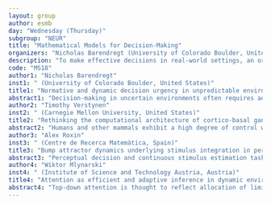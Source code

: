 ```yaml
---
layout: group
author: esmb
day: "Wednesday (Thursday)"
subgroup: "NEUR"
title: "Mathematical Models for Decision-Making"
organizers: "Nicholas Barendregt (University of Colorado Boulder, United States), Jonathan Rubin (University of Pittsburgh, United States)"
description: "To make effective decisions in real-world settings, an organism must accurately infer the nature of its environment from noisy observations and efficiently commit to a choice. As environments become more complex, so must the internal models and computations that subserve this process.  Analyzing the mechanisms underlying decision-making is crucial to understanding individual and collective behaviors and has applications in psychology, economics, and medicine.  Decision processes have been investigated from many perspectives, ranging from studies focusing on small groups of neurons to observations of organismal behaviors. In this minisymposium, we highlight these different approaches to modeling decision-making mathematically. The series will focus on connecting theory with empirical observations and will include speakers that specialize in model development, analysis, and validation using experimental data."
code: "MS18"
author1: "Nicholas Barendregt"
inst1: " (University of Colorado Boulder, United States)"
title1: "Normative and dynamic decision urgency in unpredictable environments"
abstract1: "Decision-making in uncertain environments often requires adaptive forms of evidence accumulation, but less is known about the decision rules needed to achieve optimal performance. While recent studies of decision models in stochastic and dynamic environments have resulted in several phenomenological models, such as the monotonically collapsing decision threshold of the “urgency-gating model” (UGM), we lack a general, normative description of decision rules and their relation to human decision-making. In this talk, we will develop a normative, Bayes-optimal framework for decision tasks in uncertain and dynamic environments. Using the classic “tokens task” paradigm, we apply Bayesian model fitting and model comparison methods to the normative model, the UGM, and several other heuristic models. Our work demonstrates that the humans using the normative strategy exhibit non-monotonic urgency and identifies regions of parameter space where different types of urgency are optimal. Extending these methods to tasks where the reward for a correct response varies in time, we again find that normative decision rules exhibit rich non-monotonic behavior, providing testable hypotheses for experimentalists to probe in future psychophysics tasks."
author2: "Timothy Verstynen"
inst2: " (Carnegie Mellon University, United States)"
title2: "Rethinking the computational architecture of cortico-basal ganglia-thalamic pathways"
abstract2: "Humans and other mammals exhibit a high degree of control when selecting actions in noisy contexts, quickly adapting to unexpected outcomes in order to better exploit opportunities arising in the future. This flexible decision-making is mediated, in part, by cortico-basal-ganglia-thalamic (CBGT) circuits that both control action selection and use feedback signals to modify future decisions. In this talk we will highlight how new insights into the circuit-level architecture of CBGT pathways are informing our understanding of the algorithms of decision-making and learning. Specifically we will show how components of the CBGT circuit map to modifiable parameters that balance the speed-accuracy tradeoff during adaptive decision making."
author3: "Alex Roxin"
inst3: " (Centre de Recerca Matemàtica, Spain)"
title3: "Bump attractor dynamics underlying stimulus integration in perceptual estimation tasks"
abstract3: "Perceptual decision and continuous stimulus estimation tasks involve making judgments based on accumulated sensory evidence. Network models of evidence integration usually rely on competition between neural populations each encoding a discrete categorical choice. By design, these models do not maintain information of the integrated stimulus (e.g. the average stimulus direction in degrees) that is necessary for a continuous perceptual judgement. Here, we show that the continuous ring attractor network can integrate a stimulus feature such as orientation and track the stimulus average in the phase of its activity bump. We reduced the network dynamics of the ring model to a two-dimensional equation for the amplitude and the phase of the bump. Interestingly, these reduced equations are nearly identical to an optimal integration process for computing the running average of the stimulus orientation. They differ only in the intrinsic dynamics of the amplitude, which affects the temporal weighting of the sensory evidence. Whether the network shows early (primacy), uniform or late (recency) weighting depends on the relative strength of sensory stimuli compared to the amplitude of the bump and on the initial state of the network. The specific relation between the internal network dynamics and the sensory inputs can be modulated by changing a single parameter of the model, the global excitatory drive. We show that this can account for the heterogeneity of temporal weighting profiles observed in humans integrating a stream of oriented stimulus frames. Our findings point to continuous attractor dynamics as a plausible mechanism underlying stimulus integration in perceptual estimation tasks."
author4: "Wiktor Mlynarski"
inst4: " (Institute of Science and Technology Austria, Austria)"
title4: "Attention as efficient and adaptive inference in dynamic environments"
abstract4: "Top-down attention is thought to reflect allocation of limited processing resources to task-relevant computations and representations. According to this hypothesis, attentional processing could be characterized by two fundamental theoretical frameworks: probabilistic inference and efficient coding. Probabilistic inference specifies optimal strategies for learning about relevant properties of the environment from local and ambiguous sensory signals. Efficient coding provides a normative approach to study encoding of natural stimuli in resource-constrained sensory systems.  By emphasizing different aspects of information processing they provide complementary approaches to study sensory computations. Here we attempt to bring them together by developing general principles that underlie the tradeoff between energetic cost of sensory coding and accuracy of perceptual inferences. We then apply these general principles to optimize a model of population coding in the visual cortex. The model dynamically adapts a representation of natural images to support maximally accurate perceptual inference at minimal activity cost. The resulting optimality predictions reproduce measured properties of attentional modulation in the visual system and generate novel hypotheses about the functional role of top-down  feedback, response variability, and noise correlations. Our results suggest that a range of seemingly disparate attentional phenomena can be derived from a general theory combining probabilistic inference with efficient coding in a dynamic environment."
---
```


